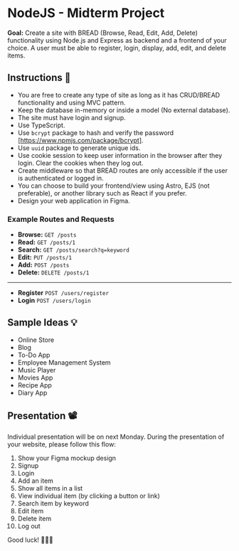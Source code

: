 # NodeJS - Midterm Project

**Goal:** Create a site with BREAD (Browse, Read, Edit, Add, Delete) functionality using Node.js and Express as backend and a frontend of your choice. A user must be able to register, login, display, add, edit, and delete items.

## Instructions 📖

- You are free to create any type of site as long as it has CRUD/BREAD functionality and using MVC pattern.
- Keep the database in-memory or inside a model (No external database).
- The site must have login and signup.
- Use TypeScript.
- Use `bcrypt` package to hash and verify the password [https://www.npmjs.com/package/bcrypt].
- Use `uuid` package to generate unique ids.
- Use cookie session to keep user information in the browser after they login. Clear the cookies when they log out.
- Create middleware so that BREAD routes are only accessible if the user is authenticated or logged in.
- You can choose to build your frontend/view using Astro, EJS (not preferable), or another library such as React if you prefer.
- Design your web application in Figma.

### Example Routes and Requests

- **Browse:** `GET /posts`
- **Read:** `GET /posts/1`
- **Search:** `GET /posts/search?q=keyword`
- **Edit:** `PUT /posts/1`
- **Add:** `POST /posts`
- **Delete:** `DELETE /posts/1`
---
- **Register** `POST /users/register`
- **Login** `POST /users/login`

## Sample Ideas 💡

- Online Store
- Blog
- To-Do App
- Employee Management System
- Music Player
- Movies App
- Recipe App
- Diary App

## Presentation 📽️

Individual presentation will be on next Monday. During the presentation of your website, please follow this flow:

1. Show your Figma mockup design
2. Signup
3. Login
4. Add an item
5. Show all items in a list
6. View individual item (by clicking a button or link)
7. Search item by keyword
8. Edit item
9. Delete item
10. Log out

Good luck! 🎉🎉🎉
